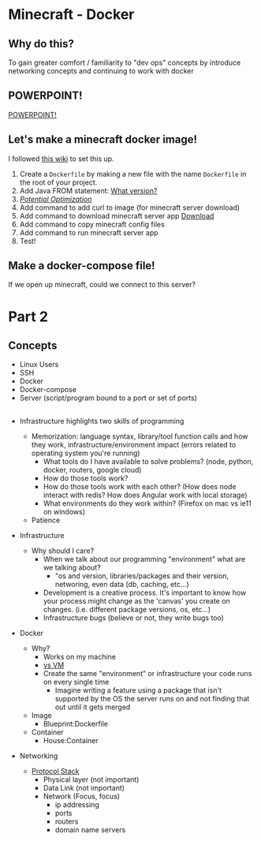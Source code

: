 # Minecraft - Docker

## Why do this?
To gain greater comfort / familiarity to "dev ops" concepts by introduce networking concepts and continuing to work with docker

## POWERPOINT! 
[POWERPOINT!](https://docs.google.com/presentation/d/16L7liqKqTfs161wQUxcd1Dp97tZNQeYBsvnLHHkPkO8/edit?usp=sharing)

## Let's make a minecraft docker image!

I followed [this wiki](https://minecraft.gamepedia.com/Tutorials/Setting_up_a_server) to set this up.

1) Create a `Dockerfile` by making a new file with the name `Dockerfile` in the root of your project.
2) Add Java FROM statement: [What version?](Installing_Java.png)
3) *[Potential Optimization](JRE_vs_JDK.png)*
4) Add command to add curl to image (for minecraft server download)
5) Add command to download minecraft server app [Download](https://www.minecraft.net/en-us/download/server/)
6) Add command to copy minecraft config files 
7) Add command to run minecraft server app
8) Test!

## Make a docker-compose file!

If we open up minecraft, could we connect to this server?



# Part 2


## Concepts
- Linux Users
- SSH
- Docker
- Docker-compose
- Server (script/program bound to a port or set of ports)

##
- Infrastructure highlights two skills of programming
  - Memorization: language syntax, library/tool function calls and how they work, infrastructure/environment impact (errors related to operating system you're running)
    - What tools do I have available to solve problems? (node, python, docker, routers, google cloud)
    - How do those tools work?
    - How do those tools work with each other? (How does node interact with redis? How does Angular work with local storage)
    - What environments do they work within? (Firefox on mac vs ie11 on windows)
  - Patience
- Infrastructure
  - Why should I care?
    - When we talk about our programming "environment" what are we talking about?
      - "os and version, libraries/packages and their version, networing, even data (db, caching, etc...)
    - Development is a creative process. It's important to know how your process might change as the 'canvas' you create on changes. (i.e. different package versions, os, etc...)
    - Infrastructure bugs (believe or not, they write bugs too)
    
- Docker
  - Why?
    - Works on my machine
    - [vs VM](containers-vs-virtual-machines.jpg)
    - Create the same "environment" or infrastructure your code runs on every single time
      - Imagine writing a feature using a package that isn't supported by the OS the server runs on and not finding that out until it gets merged
  - Image
    - Blueprint:Dockerfile
  - Container
    - House:Container
  
- Networking
  - [Protocol Stack](https://en.wikipedia.org/wiki/Protocol_stack#:~:text=The%20protocol%20stack%20or%20network,the%20software%20implementation%20of%20them.)
    - Physical layer (not important)
    - Data Link (not important)
    - Network (Focus, focus)
      - ip addressing
      - ports
      - routers
      - domain name servers

